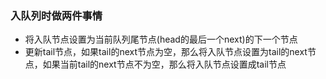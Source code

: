 ### 入队列时做两件事情
* 将入队节点设置为当前队列尾节点(head的最后一个next)的下一个节点
* 更新tail节点，如果tail的next节点为空，那么将入队节点设置为tail的next节点，如果当前tail的next节点不为空，那么将入队节点设置成tail节点
